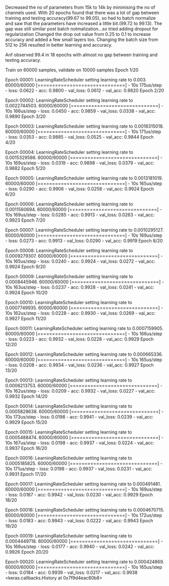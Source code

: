 
 Decreased the no of parameters from 15k to 14k by minimising the no of channels used.
 With 20 epochs found that there was a lot of gap between training and testing accuracy(99.67 to 99.05), 
 so had to batch normalize  and saw that the parameters have increased a little bit.(99.72 to 99.13).
 The gap was still similar post batch notmalization...so tried adding dropout for regularization
 Changed the drop out value from 0.25 to 0.1 to increase accuracy and added a few small layers too.
Changing the batch size from 512 to 256 resulted in better learning and accuracy.

Anf observed 99.4 in 18 epochs with almost no gap between training and testing accuracy.




Train on 60000 samples, validate on 10000 samples
Epoch 1/20

Epoch 00001: LearningRateScheduler setting learning rate to 0.003.
60000/60000 [==============================] - 10s 175us/step - loss: 0.0622 - acc: 0.9800 - val_loss: 0.0612 - val_acc: 0.9820
Epoch 2/20

Epoch 00002: LearningRateScheduler setting learning rate to 0.0022744503.
60000/60000 [==============================] - 10s 166us/step - loss: 0.0450 - acc: 0.9859 - val_loss: 0.0338 - val_acc: 0.9890
Epoch 3/20

Epoch 00003: LearningRateScheduler setting learning rate to 0.0018315018.
60000/60000 [==============================] - 10s 171us/step - loss: 0.0353 - acc: 0.9885 - val_loss: 0.0525 - val_acc: 0.9844
Epoch 4/20

Epoch 00004: LearningRateScheduler setting learning rate to 0.0015329586.
60000/60000 [==============================] - 10s 169us/step - loss: 0.0319 - acc: 0.9898 - val_loss: 0.0379 - val_acc: 0.9882
Epoch 5/20

Epoch 00005: LearningRateScheduler setting learning rate to 0.0013181019.
60000/60000 [==============================] - 10s 165us/step - loss: 0.0290 - acc: 0.9906 - val_loss: 0.0258 - val_acc: 0.9924
Epoch 6/20

Epoch 00006: LearningRateScheduler setting learning rate to 0.0011560694.
60000/60000 [==============================] - 10s 169us/step - loss: 0.0285 - acc: 0.9913 - val_loss: 0.0263 - val_acc: 0.9923
Epoch 7/20

Epoch 00007: LearningRateScheduler setting learning rate to 0.0010295127.
60000/60000 [==============================] - 10s 169us/step - loss: 0.0273 - acc: 0.9913 - val_loss: 0.0290 - val_acc: 0.9919
Epoch 8/20

Epoch 00008: LearningRateScheduler setting learning rate to 0.0009279307.
60000/60000 [==============================] - 10s 165us/step - loss: 0.0240 - acc: 0.9924 - val_loss: 0.0272 - val_acc: 0.9924
Epoch 9/20

Epoch 00009: LearningRateScheduler setting learning rate to 0.0008445946.
60000/60000 [==============================] - 10s 163us/step - loss: 0.0237 - acc: 0.9928 - val_loss: 0.0241 - val_acc: 0.9924
Epoch 10/20

Epoch 00010: LearningRateScheduler setting learning rate to 0.0007749935.
60000/60000 [==============================] - 10s 162us/step - loss: 0.0228 - acc: 0.9930 - val_loss: 0.0269 - val_acc: 0.9927
Epoch 11/20

Epoch 00011: LearningRateScheduler setting learning rate to 0.0007159905.
60000/60000 [==============================] - 10s 166us/step - loss: 0.0223 - acc: 0.9932 - val_loss: 0.0228 - val_acc: 0.9929
Epoch 12/20

Epoch 00012: LearningRateScheduler setting learning rate to 0.000665336.
60000/60000 [==============================] - 10s 165us/step - loss: 0.0208 - acc: 0.9934 - val_loss: 0.0236 - val_acc: 0.9927
Epoch 13/20

Epoch 00013: LearningRateScheduler setting learning rate to 0.0006213753.
60000/60000 [==============================] - 10s 162us/step - loss: 0.0209 - acc: 0.9932 - val_loss: 0.0227 - val_acc: 0.9932
Epoch 14/20

Epoch 00014: LearningRateScheduler setting learning rate to 0.0005828638.
60000/60000 [==============================] - 10s 173us/step - loss: 0.0198 - acc: 0.9941 - val_loss: 0.0239 - val_acc: 0.9929
Epoch 15/20

Epoch 00015: LearningRateScheduler setting learning rate to 0.0005488474.
60000/60000 [==============================] - 10s 167us/step - loss: 0.0198 - acc: 0.9937 - val_loss: 0.0224 - val_acc: 0.9937
Epoch 16/20

Epoch 00016: LearningRateScheduler setting learning rate to 0.0005185825.
60000/60000 [==============================] - 10s 171us/step - loss: 0.0198 - acc: 0.9937 - val_loss: 0.0231 - val_acc: 0.9931
Epoch 17/20

Epoch 00017: LearningRateScheduler setting learning rate to 0.000491481.
60000/60000 [==============================] - 10s 169us/step - loss: 0.0187 - acc: 0.9942 - val_loss: 0.0230 - val_acc: 0.9929
Epoch 18/20

Epoch 00018: LearningRateScheduler setting learning rate to 0.0004670715.
60000/60000 [==============================] - 10s 172us/step - loss: 0.0183 - acc: 0.9943 - val_loss: 0.0222 - val_acc: 0.9943
Epoch 19/20

Epoch 00019: LearningRateScheduler setting learning rate to 0.0004449718.
60000/60000 [==============================] - 10s 166us/step - loss: 0.0177 - acc: 0.9940 - val_loss: 0.0242 - val_acc: 0.9926
Epoch 20/20

Epoch 00020: LearningRateScheduler setting learning rate to 0.000424869.
60000/60000 [==============================] - 10s 165us/step - loss: 0.0184 - acc: 0.9939 - val_loss: 0.0217 - val_acc: 0.9938
<keras.callbacks.History at 0x7f9d4eac80b8>
